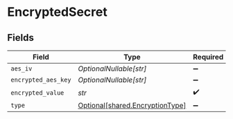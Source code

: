 # EncryptedSecret


## Fields

| Field                                                                    | Type                                                                     | Required                                                                 | Description                                                              |
| ------------------------------------------------------------------------ | ------------------------------------------------------------------------ | ------------------------------------------------------------------------ | ------------------------------------------------------------------------ |
| `aes_iv`                                                                 | *OptionalNullable[str]*                                                  | :heavy_minus_sign:                                                       | N/A                                                                      |
| `encrypted_aes_key`                                                      | *OptionalNullable[str]*                                                  | :heavy_minus_sign:                                                       | N/A                                                                      |
| `encrypted_value`                                                        | *str*                                                                    | :heavy_check_mark:                                                       | N/A                                                                      |
| `type`                                                                   | [Optional[shared.EncryptionType]](../../models/shared/encryptiontype.md) | :heavy_minus_sign:                                                       | N/A                                                                      |